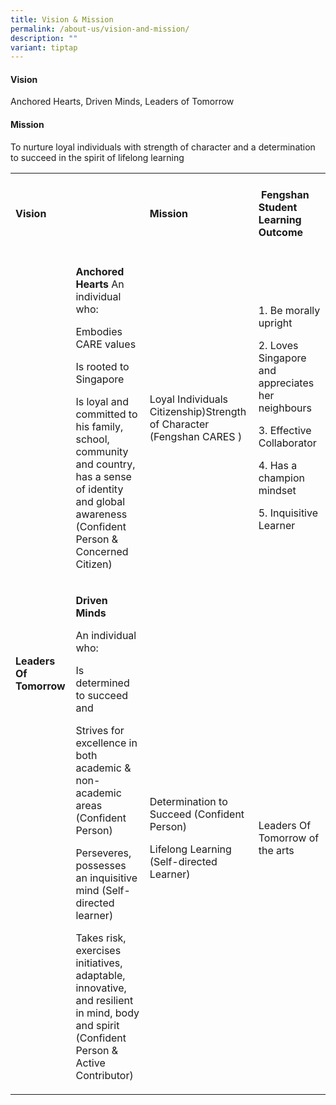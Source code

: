 ```yaml
---
title: Vision & Mission
permalink: /about-us/vision-and-mission/
description: ""
variant: tiptap
---
```

<h4><strong>Vision</strong></h4>
<p>Anchored Hearts, Driven Minds, Leaders of Tomorrow</p>
<h4><strong>Mission</strong></h4>
<p>To nurture loyal individuals with strength of character and a determination
to succeed in the spirit of lifelong learning</p>
<table style="minWidth: 100px">
<colgroup>
<col>
<col>
<col>
<col>
</colgroup>
<tbody>
<tr>
<td rowspan="1" colspan="2">
<h4><strong>Vision</strong></h4>
</td>
<td rowspan="1" colspan="1">
<h4><strong>Mission</strong></h4>
</td>
<td rowspan="1" colspan="1">
<h4><strong>&nbsp;Fengshan Student Learning Outcome</strong></h4>
</td>
</tr>
<tr>
<td rowspan="2" colspan="1">
<p><strong>Leaders Of Tomorrow</strong>
</p>
</td>
<td rowspan="1" colspan="1">
<p><strong>Anchored Hearts</strong> An individual who:</p>
<p>Embodies CARE values</p>
<p>Is rooted to Singapore</p>
<p>Is loyal and committed to his family, school, community and country, has
a sense of identity and global awareness (Confident Person &amp; Concerned
Citizen)</p>
</td>
<td rowspan="1" colspan="1">
<p>Loyal Individuals Citizenship)Strength of Character (Fengshan CARES )</p>
</td>
<td rowspan="1" colspan="1">
<p>1. Be morally upright</p>
<p>2. Loves Singapore and appreciates her neighbours</p>
<p>3. Effective Collaborator</p>
<p>4. Has a champion mindset</p>
<p>5. Inquisitive Learner</p>
</td>
</tr>
<tr>
<td rowspan="1" colspan="1">
<p><strong>Driven Minds</strong>
</p>
<p>An individual who:</p>
<p>Is determined to succeed and</p>
<p>Strives for excellence in both academic &amp; non-academic areas (Confident
Person)</p>
<p>Perseveres, possesses an inquisitive mind (Self-directed learner)</p>
<p>Takes risk, exercises initiatives, adaptable, innovative, and resilient
in mind, body and spirit (Confident Person &amp; Active Contributor)</p>
</td>
<td rowspan="1" colspan="1">
<p>Determination to Succeed (Confident Person)</p>
<p>Lifelong Learning (Self-directed Learner)</p>
</td>
<td rowspan="1" colspan="1">
<p>Leaders Of Tomorrow&nbsp;of the arts</p>
</td>
</tr>
</tbody>
</table>
<p></p>